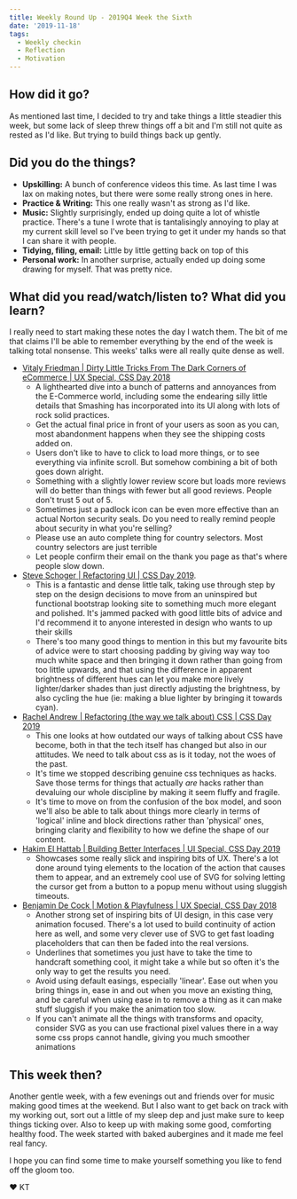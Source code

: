 ```yaml
---
title: Weekly Round Up - 2019Q4 Week the Sixth
date: '2019-11-18'
tags:
  - Weekly checkin
  - Reflection
  - Motivation
---
```


## How did it go?

As mentioned last time, I decided to try and take things a little steadier this week, but some lack of sleep threw things off a bit and I'm still not quite as rested as I'd like. But trying to build things back up gently.

## Did you do the things?
- **Upskilling:** A bunch of conference videos this time. As last time I was lax on making notes, but there were some really strong ones in here.
- **Practice & Writing:** This one really wasn't as strong as I'd like.
- **Music:** Slightly surprisingly, ended up doing quite a lot of whistle practice. There's a tune I wrote that is tantalisingly annoying to play at my current skill level so I've been trying to get it under my hands so that I can share it with people.
- **Tidying, filing, email:** Little by little getting back on top of this
- **Personal work:** In another surprise, actually ended up doing some drawing for myself. That was pretty nice.


## What did you read/watch/listen to? What did you learn?

I really need to start making these notes the day I watch them. The bit of me that claims I'll be able to remember everything by the end of the week is talking total nonsense. This weeks' talks were all really quite dense as well.

- [Vitaly Friedman | Dirty Little Tricks From The Dark Corners of eCommerce | UX Special, CSS Day 2018](https://www.youtube.com/watch?v=vX2SRH-fg0U)
 	- A lighthearted dive into a bunch of patterns and annoyances from the E-Commerce world, including some the endearing silly little details that Smashing has incorporated into its UI along with lots of rock solid practices.
  - Get the actual final price in front of your users as soon as you can, most abandonment happens when they see the shipping costs added on.
  - Users don't like to have to click to load more things, or to see everything via infinite scroll. But somehow combining a bit of both goes down alright.
  - Something with a slightly lower review score but loads more reviews will do better than things with fewer but all good reviews. People don't trust 5 out of 5.
  - Sometimes just a padlock icon can be even more effective than an actual Norton security seals. Do you need to really remind people about security in what you're selling?
  - Please use an auto complete thing for country selectors. Most country selectors are just terrible
  - Let people confirm their email on the thank you page as that's where people slow down.
- [Steve Schoger | Refactoring UI | CSS Day 2019](https://www.youtube.com/watch?v=7Z9rrryIOC4&t=52s).
	- This is a fantastic and dense little talk, taking use through step by step on the design decisions to move from an uninspired but functional bootstrap looking site to something much more elegant and polished. It's jammed packed with good little bits of advice and I'd recommend it to anyone interested in design who wants to up their skills
  - There's too many good things to mention in this but my favourite bits of advice were to start choosing padding by giving way way too much white space and then bringing it down rather than going from too little upwards, and that using the difference in apparent brightness of different hues can let you make more lively lighter/darker shades than just directly adjusting the brightness, by also cycling the hue (ie: making a blue lighter by bringing it towards cyan).
- [Rachel Andrew | Refactoring (the way we talk about) CSS | CSS Day 2019](https://www.youtube.com/watch?v=tqYWDGzhZKM)
  - This one looks at how outdated our ways of talking about CSS have become, both in that the tech itself has changed but also in our attitudes. We need to talk about css as is it today, not the woes of the past.
  - It's time we stopped describing genuine css techniques as hacks. Save those terms for things that actually _are_ hacks rather than devaluing our whole discipline by making it seem fluffy and fragile.
  - It's time to move on from the confusion of the box model, and soon we'll also be able to talk about things more clearly in terms of 'logical' inline and block directions rather than 'physical' ones, bringing clarity and flexibility to how we define the shape of our content.
- [Hakim El Hattab | Building Better Interfaces | UI Special, CSS Day 2019](https://www.youtube.com/watch?v=o0NtjY17v5w&t=2014s)
  - Showcases some really slick and inspiring bits of UX. There's a lot done around tying elements to the location of the action that causes them to appear, and an extremely cool use of SVG for solving letting the cursor get from a button to a popup menu without using sluggish timeouts.
- [Benjamin De Cock | Motion & Playfulness | UX Special, CSS Day 2018](https://www.youtube.com/watch?v=fZpTvZuysIo)
  - Another strong set of inspiring bits of UI design, in this case very animation focused. There's a lot used to build continuity of action here as well, and some very clever use of SVG to get fast loading placeholders that can then be faded into the real versions.
  - Underlines that sometimes you just have to take the time to handcraft something cool, it might take a while but so often it's the only way to get the results you need.
  - Avoid using default easings, especially 'linear'. Ease out when you bring things in, ease in and out when you move an existing thing, and be careful when using ease in to remove a thing as it can make stuff sluggish if you make the animation too slow.
  - If you can't animate all the things with transforms and opacity, consider SVG as you can use fractional pixel values there in a way some css props cannot handle, giving you much smoother animations

## This week then?

Another gentle week, with a few evenings out and friends over for music making good times at the weekend. But I also want to get back on track with my working out, sort out a little of my sleep dep and just make sure to keep things ticking over. Also to keep up with making some good, comforting healthy food. The week started with baked aubergines and it made me feel real fancy.

I hope you can find some time to make yourself something you like to fend off the gloom too.

&#9829; KT

